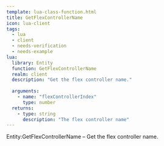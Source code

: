 ```yaml
---
template: lua-class-function.html
title: GetFlexControllerName
icon: lua-client
tags:
  - lua
  - client
  - needs-verification
  - needs-example
lua:
  library: Entity
  function: GetFlexControllerName
  realm: client
  description: "Get the flex controller name."
  
  arguments:
    - name: "flexControllerIndex"
      type: number
  returns:
    - type: string
      description: "The flex controller name"
---
```


<div class="lua__search__keywords">
Entity:GetFlexControllerName &#x2013; Get the flex controller name.
</div>
